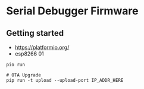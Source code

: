 # Serial Debugger Firmware

## Getting started

 - https://platformio.org/
 - esp8266 01

```
pio run

# OTA Upgrade
pip run -t upload --upload-port IP_ADDR_HERE
```
